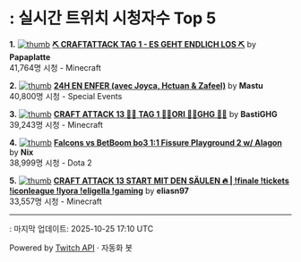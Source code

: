 # : 실시간 트위치 시청자수 Top 5

**1.** [![thumb](https://static-cdn.jtvnw.net/previews-ttv/live_user_papaplatte-320x180.jpg)](https://twitch.tv/Papaplatte)
**[⛏️ CRAFTATTACK TAG 1 - ES GEHT ENDLICH LOS ⛏️](https://twitch.tv/Papaplatte)** by **Papaplatte**<br>41,764명 시청  - Minecraft

**2.** [![thumb](https://static-cdn.jtvnw.net/previews-ttv/live_user_mastu-320x180.jpg)](https://twitch.tv/Mastu)
**[24H EN ENFER (avec Joyca, Hctuan & Zafeel)](https://twitch.tv/Mastu)** by **Mastu**<br>40,800명 시청  - Special Events

**3.** [![thumb](https://static-cdn.jtvnw.net/previews-ttv/live_user_bastighg-320x180.jpg)](https://twitch.tv/BastiGHG)
**[CRAFT ATTACK 13 💼🌹 TAG 1 💼🌹ORI 💼🌹GHG 💼🌹](https://twitch.tv/BastiGHG)** by **BastiGHG**<br>39,243명 시청  - Minecraft

**4.** [![thumb](https://static-cdn.jtvnw.net/previews-ttv/live_user_nix-320x180.jpg)](https://twitch.tv/Nix)
**[Falcons vs BetBoom bo3 1:1 Fissure Playground 2 w/ Alagon](https://twitch.tv/Nix)** by **Nix**<br>38,999명 시청  - Dota 2

**5.** [![thumb](https://static-cdn.jtvnw.net/previews-ttv/live_user_eliasn97-320x180.jpg)](https://twitch.tv/eliasn97)
**[CRAFT ATTACK 13 START MIT DEN SÄULEN 🔥 | !finale !tickets !iconleague !lyora !eligella !gaming](https://twitch.tv/eliasn97)** by **eliasn97**<br>33,557명 시청  - Minecraft


---
: 마지막 업데이트: 2025-10-25 17:10 UTC

Powered by [Twitch API](https://dev.twitch.tv/docs/api/reference) · 자동화 봇
